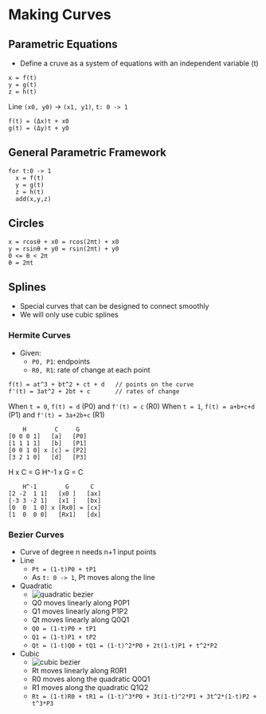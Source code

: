 # Making Curves

## Parametric Equations
- Define a cruve as a system of equations with an independent variable (t)

```
x = f(t)
y = g(t)
z = h(t)
```

Line `(x0, y0)` -> `(x1, y1)`, `t: 0 -> 1`
```
f(t) = (Δx)t + x0
g(t) = (Δy)t + y0
```

## General Parametric Framework

```
for t:0 -> 1
  x = f(t)
  y = g(t)
  z = h(t)
  add(x,y,z)
```

## Circles

```
x = rcosθ + x0 = rcos(2πt) + x0
y = rsinθ + y0 = rsin(2πt) + y0
0 <= θ < 2π
θ = 2πt
```

## Splines
- Special curves that can be designed to connect smoothly
- We will only use cubic splines

### Hermite Curves
- Given:
  - `P0, P1`: endpoints
  - `R0, R1`: rate of change at each point

```
f(t) = at^3 + bt^2 + ct + d   // points on the curve
f'(t) = 3at^2 + 2bt + c       // rates of change
```

When `t = 0`, `f(t) = d` (P0) and `f'(t) = c` (R0)
When `t = 1`, `f(t) = a+b+c+d` (P1) and `f'(t) = 3a+2b+c` (R1)

```
    H        C     G
[0 0 0 1]   [a]   [P0]
[1 1 1 1]   [b]   [P1]
[0 0 1 0] x [c] = [P2]
[3 2 1 0]   [d]   [P3]
```

H x C = G
H^-1 x G = C
```
    H^-1        G      C
[2 -2  1 1]   [x0 ]   [ax]
[-3 3 -2 1]   [x1 ]   [bx]
[0  0  1 0] x [Rx0] = [cx]
[1  0  0 0]   [Rx1]   [dx]
```

### Bezier Curves
- Curve of degree n needs n+1 input points
- Line
  - `Pt = (1-t)P0 + tP1`
  - As `t: 0 -> 1`, Pt moves along the line
- Quadratic
  - ![quadratic bezier](https://upload.wikimedia.org/wikipedia/commons/thumb/6/6b/B%C3%A9zier_2_big.svg/2000px-B%C3%A9zier_2_big.svg.png)
  - Q0 moves linearly along P0P1
  - Q1 moves linearly along P1P2
  - Qt moves linearly along Q0Q1
  - `Q0 = (1-t)P0 + tP1`
  - `Q1 = (1-t)P1 + tP2`
  - `Qt = (1-t)Q0 + tQ1 = (1-t)^2*P0 + 2t(1-t)P1 + t^2*P2`
- Cubic
  - ![cubic bezier](http://upload.wikimedia.org/wikipedia/commons/thumb/8/89/B%C3%A9zier_3_big.svg/480px-B%C3%A9zier_3_big.svg.png)
  - Rt moves linearly along R0R1
  - R0 moves along the quadratic Q0Q1
  - R1 moves along the quadratic Q1Q2
  - `Rt = (1-t)R0 + tR1 = (1-t)^3*P0 + 3t(1-t)^2*P1 + 3t^2*(1-t)P2 + t^3*P3`
